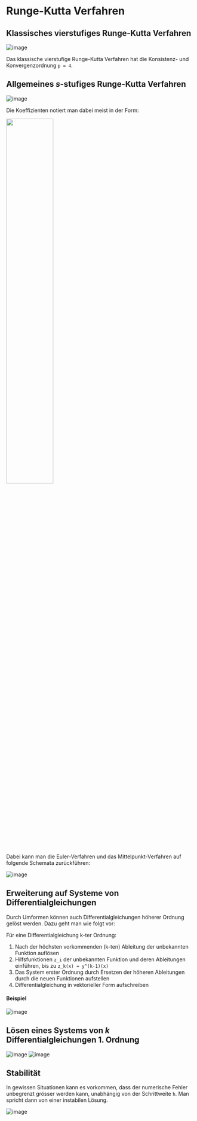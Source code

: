 # Runge-Kutta Verfahren

## Klassisches vierstufiges Runge-Kutta Verfahren

![image](https://user-images.githubusercontent.com/8350985/120799891-96e2f580-c53f-11eb-998b-eec063e3b69f.png)

Das klassische vierstufige Runge-Kutta Verfahren hat die Konsistenz- und Konvergenzordnung `p = 4`.

## Allgemeines *s*-stufiges Runge-Kutta Verfahren

![image](https://user-images.githubusercontent.com/8350985/120812311-2642d580-c54d-11eb-9ee7-60db9cd1cd24.png)

Die Koeffizienten notiert man dabei meist in der Form:

<img src="https://user-images.githubusercontent.com/8350985/120906656-8e7fdd00-c65b-11eb-836e-8934b4a56462.png" width="50%">

Dabei kann man die Euler-Verfahren und das Mittelpunkt-Verfahren auf folgende Schemata zurückführen:

![image](https://user-images.githubusercontent.com/8350985/120906652-81fb8480-c65b-11eb-8d22-cd9f88e3b84a.png)

## Erweiterung auf Systeme von Differentialgleichungen

Durch Umformen können auch Differentialgleichungen höherer Ordnung gelöst werden. Dazu geht man wie folgt vor:

Für eine Differentialgleichung k-ter Ordnung:

1. Nach der höchsten vorkommenden (k-ten) Ableitung der unbekannten Funktion auflösen
2. Hilfsfunktionen `z_i` der unbekannten Funktion und deren Ableitungen einführen, bis zu `z_k(x) = y^(k-1)(x)`
3. Das System erster Ordnung durch Ersetzen der höheren Ableitungen durch die neuen Funktionen aufstellen
4. Differentialgleichung in vektorieller Form aufschreiben

#### Beispiel

![image](https://user-images.githubusercontent.com/8350985/120817617-24c7dc00-c552-11eb-81b3-71fefbb251a4.png)

## Lösen eines Systems von *k* Differentialgleichungen 1. Ordnung

![image](https://user-images.githubusercontent.com/8350985/120818013-82f4bf00-c552-11eb-9db5-e291e3a3e9db.png)
![image](https://user-images.githubusercontent.com/8350985/120818076-8f791780-c552-11eb-8f17-2b7ec346e6a6.png)

## Stabilität

In gewissen Situationen kann es vorkommen, dass der numerische Fehler unbegrenzt grösser werden kann,
unabhängig von der Schrittweite `h`. Man spricht dann von einer instabilen Lösung.

![image](https://user-images.githubusercontent.com/8350985/120906625-51b3e600-c65b-11eb-90d3-0f75e0f1bd50.png)


